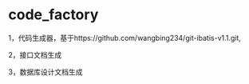 # code_factory
1，代码生成器，基于https://github.com/wangbing234/git-ibatis-v1.1.git,

2，接口文档生成

3，数据库设计文档生成
